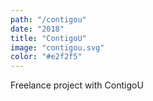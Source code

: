 ```yaml
---
path: "/contigou"
date: "2018"
title: "ContigoU"
image: "contigou.svg"
color: "#e2f2f5"
---
```


Freelance project with ContigoU
